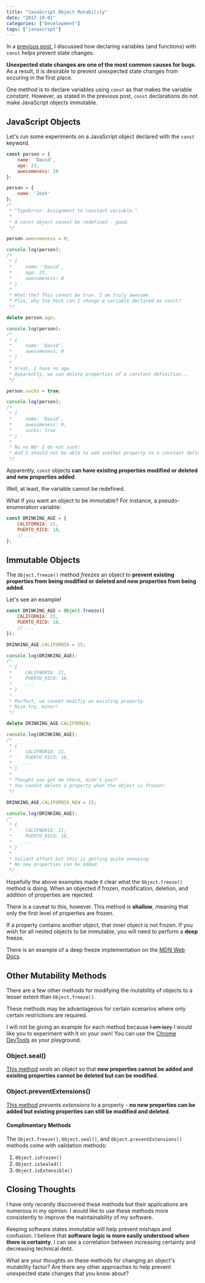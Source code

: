 ```yaml
---
title: "JavaScript Object Mutability"
date: "2017-10-01"
categories: ["Development"]
tags: ["javascript"]
---
```


In a [previous post](/blog/var-vs-let-vs-const), I discussed how declaring variables (and functions) with `const` helps prevent state changes.

**Unexpected state changes are one of the most common causes for bugs**. As a result, it is desirable to prevent unexpected state changes from occuring in the first place.

One method is to declare variables using `const` as that makes the variable *constant*. However, as stated in the previous post, `const` declarations do not make JavaScript objects immutable.

## JavaScript Objects

Let's run some experiments on a JavaScript object declared with the `const` keyword.

```javascript
const person = {
    name: 'David',
    age: 23,
    awesomeness: 10
};

person = {
    name: 'Josh'
};
/*
 * "TypeError: Assignment to constant variable."
 *
 * A const object cannot be redefined - good.
 */

person.awesomeness = 0;

console.log(person);
/*
 * {
 *     name: 'David',
 *     age: 23,
 *     awesomeness: 0
 * }
 *
 * What the? This cannot be true. I am truly awesome.
 * Plus, why the heck can I change a variable declared as const?
 */

delete person.age;

console.log(person);
/*
 * {
 *     name: 'David',
 *     awesomeness: 0
 * }
 *
 * Great, I have no age.
 * Apparently, we can delete properties of a constant definition...
 */

person.sucks = true;

console.log(person);
/*
 * {
 *     name: 'David',
 *     awesomeness: 0,
 *     sucks: true
 * }
 *
 * No no NO! I do not suck!
 * And I should not be able to add another property to a constant definition!
 */
```

Apparently, `const` objects **can have existing properties modified or deleted and new properties added**.

Well, at least, the variable cannot be redefined.

What if you want an object to be immutable? For instance, a pseudo-enumeration variable:

```javascript
const DRINKING_AGE = {
    CALIFORNIA: 21,
    PUERTO_RICO: 18,
    // ...
};
```

## Immutable Objects

The `Object.freeze()` method *freezes* an object to **prevent existing properties from being modified or deleted and new properties from being added**.

Let's see an example!

```javascript
const DRINKING_AGE = Object.freeze({
    CALIFORNIA: 21,
    PUERTO_RICO: 18,
    // ...
});

DRINKING_AGE.CALIFORNIA = 15;

console.log(DRINKING_AGE);
/*
 * {
 *     CALIFNORIA: 21,
 *     PUERTO_RICO: 18,
 *     ...
 * }
 *
 * Perfect, we cannot modifiy an existing property.
 * Nice try, minor!
 */

delete DRINKING_AGE.CALIFORNIA;

console.log(DRINKING_AGE);
/*
 * {
 *     CALIFNORIA: 21,
 *     PUERTO_RICO: 18,
 *     ...
 * }
 *
 * Thought you got me there, didn't you?!
 * You cannot delete a property when the object is frozen!
 */

DRINKING_AGE.CALIFORNIA_NEW = 15;

console.log(DRINKING_AGE);
/*
 * {
 *     CALIFNORIA: 21,
 *     PUERTO_RICO: 18,
 *     ...
 * }
 *
 * Valiant effort but this is getting quite annoying.
 * No new properties can be added.
 */
```

Hopefully the above examples made it clear what the `Object.freeze()` method is doing. When an objected if frozen, modification, deletion, and addition of properties are rejected.

There is a caveat to this, however. This method is **shallow**, meaning that only the first level of properties are frozen.

If a property contains another object, that inner object is not frozen. If you wish for all nested objects to be immutable, you will need to perform a **deep** freeze.

There is an example of a deep freeze implementation on the [MDN Web Docs](https://developer.mozilla.org/en-US/docs/Web/JavaScript/Reference/Global_Objects/Object/freeze).

## Other Mutability Methods

There are a few other methods for modifying the mutability of objects to a lesser extent than `Object.freeze()`.

These methods may be advantageous for certain scenarios where only certain restrictions are required.

I will not be giving an example for each method because ~~I am lazy~~ I would like you to experiment with it on your own! You can use the [Chrome DevTools](https://developers.google.com/web/tools/chrome-devtools/) as your playground.

### Object.seal()

[This method](https://developer.mozilla.org/en-US/docs/Web/JavaScript/Reference/Global_Objects/Object/seal) *seals* an object so that **new properties cannot be added and existing properties cannot be deleted but can be modified**.

### Object.preventExtensions()

[This method](https://developer.mozilla.org/en-US/docs/Web/JavaScript/Reference/Global_Objects/Object/preventExtensions) *prevents extensions* to a property - **no new properties can be added but existing properties can still be modified and deleted**.

#### Complimentary Methods

The `Object.freeze()`, `Object.seal()`, and `Object.preventExtensions()` methods come with validation methods:

1. `Object.isFrozen()`
2. `Object.isSealed()`
3. `Object.isExtensible()`

## Closing Thoughts

I have only recently discovered these methods but their applications are numerous in my opinion. I would like to use these methods more consistently to improve the maintainability of my software.

Keeping software states immutable will help prevent mishaps and confusion. I believe that **software logic is more easily understood when there is certainty**. I can see a correlation between increasing certainty and decreasing technical debt.

What are your thoughts on these methods for changing an object's mutability factor? Are there any other approaches to help prevent unexpected state changes that you know about?
